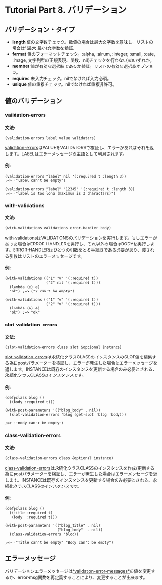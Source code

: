 Tutorial Part 8. バリデーション
================================

バリデーション・タイプ
-----------------------
- **length**   値の文字数チェック。数値の場合は最大文字数を意味し、リストの場合は'(最大 最小)文字数を検証。
- **format**   値のフォーマットチェック。:alpha, :alnum, :integer, :email, :date, :image, 文字列型の正規表現、関数、nil(チェックを行わない)のいずれか。
- **member**   値が有効な選択肢であるか検証。リストの有効な選択肢オプション。
- **required** 未入力チェック。nilでなければ入力必須。
- **unique**   値の重複チェック。nilでなければ重複非許可。

値のバリデーション
-------------------
### validation-errors

#### 文法:

    (validation-errors label value validators)

[validation-errors](http://web4r.org/en/api#validation-errors)はVALUEをVALIDATORSで検証し、エラーがあればそれを返します。LABELはエラーメッセージの主語として利用されます。

#### 例:

    (validation-errors "label" nil '(:required t :length 3))
    ;=> ("label can't be empty") 
    
    (validation-errors "label" "12345" '(:required t :length 3))
    ;=> ("label is too long (maximum is 3 characters)") 

### with-validations

#### 文法:

    (with-validations validations error-handler body)

[with-validations](http://web4r.org/en/api#with-validations)はVALIDATIONSのバリデーションを実行します。もしエラーがあった場合はERROR-HANDLERを実行し、それ以外の場合はBODYを実行します。ERROR-HANDLERはひとつの引数をとる手続きである必要があり、渡される引数はリストのエラーメッセージです。

#### 例:

    (with-validations (("1" "v" '(:required t))
                       ("2" nil '(:required t)))
      (lambda (e) e)
      "ok") ;=> ("2 can't be empty")

    (with-validations (("1" "v" '(:required t))
                       ("2" "v" '(:required t)))
      (lambda (e) e)
      "ok") ;=> "ok"

### slot-validation-errors

#### 文法:

    (slot-validation-errors class slot &optional instance)

[slot-validation-errors](http://web4r.org/en/api#slot-validation-errors)は永続化クラスCLASSのインスタンスのSLOT値を編集する為にpostパラメーターを検証し、エラーが発生した場合はエラーメッセージを返します。INSTANCEは既存のインスタンスを更新する場合のみ必要とされる、永続化クラスCLASSのインスタンスです。

#### 例:

    (defpclass blog ()
      ((body :required t)))
    
    (with-post-parameters '(("blog_body" . nil))
      (slot-validation-errors 'blog (get-slot 'blog 'body)))
      
    ;=> ("Body can't be empty") 

### class-validation-errors

#### 文法:

    (class-validation-errors class &optional instance)

[class-validation-errors](http://web4r.org/en/api#class-validation-errors)は永続化クラスCLASSのインスタンスを作成/更新する為にpostパラメーターを検証し、エラーが発生した場合はエラーメッセージを返します。INSTANCEは既存のインスタンスを更新する場合のみ必要とされる、永続化クラスCLASSのインスタンスです。

#### 例:

    (defpclass blog ()
      ((title :required t)
       (body  :required t)))
    
    (with-post-parameters '(("blog_title" . nil)
                            ("blog_body"  . nil))
      (class-validation-errors 'blog))
    
    ;=> ("Title can't be empty" "Body can't be empty") 

エラーメッセージ
-----------------
バリデーションエラーメッセージは[\*validation-error-messages\*](http://web4r.org/en/api#*validation-error-messages*)の値を変更するか、error-msg関数を再定義することにより、変更することが出来ます。
